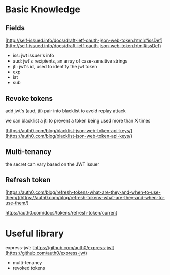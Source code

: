 # Basic Knowledge

## Fields

[http://self-issued.info/docs/draft-ietf-oauth-json-web-token.html\#issDef](http://self-issued.info/docs/draft-ietf-oauth-json-web-token.html#issDef)

* iss: jwt issuer's info
* aud: jwt's recipients, an array of case-sensitive strings
* jti: jwt's id, used to identify the jwt token
* exp
* iat
* sub

## Revoke tokens

add jwt's \(aud, jti\) pair into blacklist to avoid replay attack

we can blacklist a jti to prevent a token being used more than X times

[https://auth0.com/blog/blacklist-json-web-token-api-keys/](https://auth0.com/blog/blacklist-json-web-token-api-keys/)

## Multi-tenancy

the secret can vary based on the JWT issuer

## Refresh token

[https://auth0.com/blog/refresh-tokens-what-are-they-and-when-to-use-them/](https://auth0.com/blog/refresh-tokens-what-are-they-and-when-to-use-them/)

https://auth0.com/docs/tokens/refresh-token/current

# Useful library

express-jwt: [https://github.com/auth0/express-jwt](https://github.com/auth0/express-jwt)

* multi-tenancy
* revoked tokens



